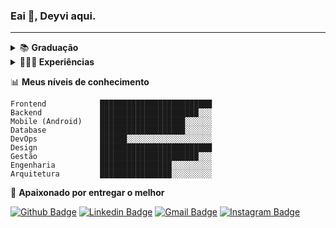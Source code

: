 

### Eai 👋, Deyvi aqui.
----

<details>
  <summary>
    📚 <b> Graduação </b> 
  </summary>
  <span><strong>Gestão em Tecnologia da Informação</strong></span> <br>
  <span>Faculdade ISL Wyden  <strong>2017 - 2020</strong></span><br>
  <span>
    Um bom profissional,além de saber utilizar as ferrametas,precisa saber gerir e gerar valor.
  </span>
  <span>📚 Pretendendo cursar <b>Engenharia de Software</b></span>
</details>


<details>
  <summary>
    👨🏻‍💻<b> Experiências </b>
  </summary>
  
  <details>
      <summary><b>👇(clique) 2020</b></summary>
      <div class="job">
        <a href=""><b>Pulse</b></a>
        <p>Equipe (size): ~ 25 pessoas</p>
        <span>Desenvolvedor Mobile Fullstack </span>
      </div>
      <div class="job">
        <a href=""><b>Pulse</b></a>
        <p>Equipe (size): ~ 5 pessoas</p>
        <span>Desenvolvedor Frontend</span>
      </div>
     </details>
  <center style="padding: 10px;">
     <details>
       <summary><b>👇(clique) 2019 - 2018</b></summary>
        <div class="job">
          <a href=""><b>Pulse</b></a>
          <p>Equipe (size): ~ ... pessoas</p>
          <span>Estagiráio em Análise de Negócios e Desenvolvimento de Sistemas</span>
        </div>
        <div class="job">
          <a href=""><b>Yázigi</b></a>
          <p>Equipe (size): ~ 60 pessoas</p>
          <span>Estagiráio de T.I.</span>
        </div>
     </details>
  </center>
</details>

📊 **Meus níveis de conhecimento**
```text
Frontend            █████████████████████████ 
Backend             ██████████████████████░░░ 
Mobile (Android)    ███████████████████░░░░░░ 
Database            ███████████████████░░░░░░ 
DevOps              ██████░░░░░░░░░░░░░░░░░░░
Design              █████████████████████████
Gestão              ██████████████████████░░░
Engenharia          ████████████████░░░░░░░░░
Arquitetura         ████████████████░░░░░░░░░
```
💙 **Apaixonado por entregar o melhor**

[![Github Badge](https://img.shields.io/badge/-deeborges-000?style=flat-square&logo=Github&logoColor=white&link=https://github.com/rebeccamanzi)](https://github.com/deeborges)
[![Linkedin Badge](https://img.shields.io/badge/-deyvisonborges-blue?style=flat-square&logo=Linkedin&logoColor=white&link=https://www.linkedin.com/in/deyvisonborges/)](https://www.linkedin.com/in/deyvisonborges/)
[![Gmail Badge](https://img.shields.io/badge/-gmail-c14438?style=flat-square&logo=Gmail&logoColor=white&link=mailto:web.dborges@gmail.com)](mailto:web.dborges@gmail.com)
[![Instagram Badge](https://img.shields.io/badge/-@_deyvisonborges-C13584?style=flat-square&labelColor=C13584&logo=instagram&logoColor=white&link=https://www.instagram.com/_deyvisonborges/)](https://www.instagram.com/_deyvisonborges/)
